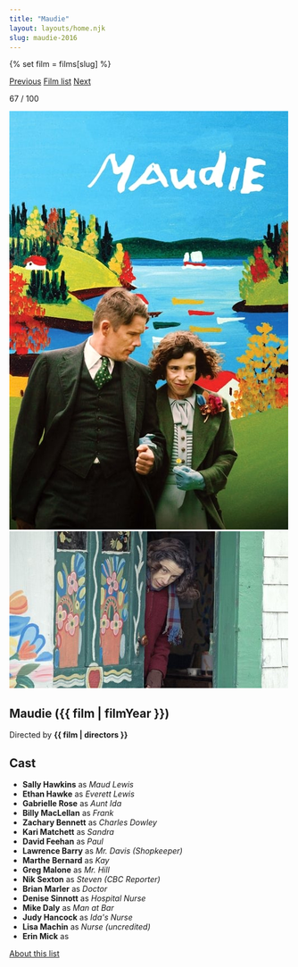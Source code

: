 ```yaml
---
title: "Maudie"
layout: layouts/home.njk
slug: maudie-2016
---
```


{% set film = films[slug] %}

<nav class="films">
  <a class="prev" href="../the-handmaiden-2016">Previous</a>
  <a href="../">Film list</a>
  <a class="next" href="../the-party-2017">Next</a>
</nav>

<p>67 / 100</p>

<article class="film">
  <div class="backdrop-and-poster">
    <img class="poster" src="../films/posters/maudie-2016.jpg" alt="">
    <img class="backdrop" src="../films/backdrops/maudie-2016.jpg" alt="">
  </div>

  <h1>Maudie ({{ film | filmYear }})</h1>

  

  <p class="director">
    Directed by <strong>{{ film | directors }}</strong>
  </p>


  <h2>
    Cast
  </h2>
  <ul>
            <li><strong>Sally Hawkins</strong> as <em>Maud Lewis</em></li>
        <li><strong>Ethan Hawke</strong> as <em>Everett Lewis</em></li>
        <li><strong>Gabrielle Rose</strong> as <em>Aunt Ida</em></li>
        <li><strong>Billy MacLellan</strong> as <em>Frank</em></li>
        <li><strong>Zachary Bennett</strong> as <em>Charles Dowley</em></li>
        <li><strong>Kari Matchett</strong> as <em>Sandra</em></li>
        <li><strong>David Feehan</strong> as <em>Paul</em></li>
        <li><strong>Lawrence Barry</strong> as <em>Mr. Davis (Shopkeeper)</em></li>
        <li><strong>Marthe Bernard</strong> as <em>Kay</em></li>
        <li><strong>Greg Malone</strong> as <em>Mr. Hill</em></li>
        <li><strong>Nik Sexton</strong> as <em>Steven (CBC Reporter)</em></li>
        <li><strong>Brian Marler</strong> as <em>Doctor</em></li>
        <li><strong>Denise Sinnott</strong> as <em>Hospital Nurse</em></li>
        <li><strong>Mike Daly</strong> as <em>Man at Bar</em></li>
        <li><strong>Judy Hancock</strong> as <em>Ida's Nurse</em></li>
        <li><strong>Lisa Machin</strong> as <em>Nurse (uncredited)</em></li>
        <li><strong>Erin Mick</strong> as <em></em></li>
  </ul>
</article>
<footer>
  <a href="../about">About this list</a>
</footer>
